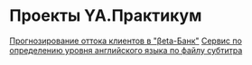 # Проекты YA.Практикум

[Прогнозирование оттока клиентов в "βeta-Банк"](https://github.com/Alefair/ya_git/tree/master/Beta_Bank)
[Сервис по определению уровня английского языка по файлу субтитра](https://github.com/Alefair/ya_git/tree/master/Lang_Level)

